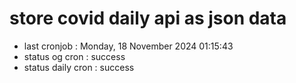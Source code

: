# store covid daily api as json data

- last cronjob : Monday, 18 November 2024 01:15:43
- status og cron : success
- status daily cron : success
      
      